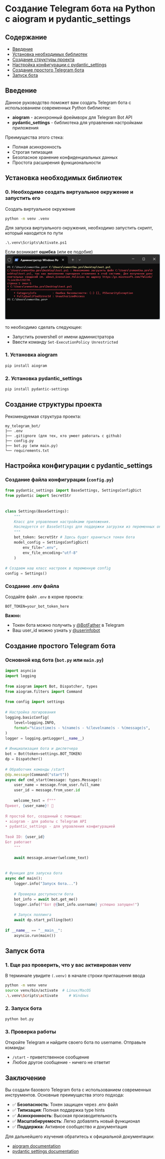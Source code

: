 # Создание Telegram бота на Python с aiogram и pydantic_settings

## Содержание
- [Введение](#введение)
- [Установка необходимых библиотек](#установка-необходимых-библиотек)
- [Создание структуры проекта](#создание-структуры-проекта)
- [Настройка конфигурации с pydantic_settings](#настройка-конфигурации-с-pydantic_settings)
- [Создание простого Telegram бота](#создание-простого-telegram-бота)
- [Запуск бота](#запуск-бота)

## Введение

Данное руководство поможет вам создать Telegram бота с использованием современных Python библиотек:
- **aiogram** - асинхронный фреймворк для Telegram Bot API 
- **pydantic_settings** - библиотека для управления настройками приложения 

Преимущества этого стека:
- Полная асинхронность 
- Строгая типизация 
- Безопасное хранение конфиденциальных данных 
- Простота расширения функциональности

## Установка необходимых библиотек

### 0. Необходимо создать виртуальное окружение и запустить его

Создать виртуальное окружение
```bash
python -m venv .venv
```

Для запуска виртуального окружения, необходимо запустить скрипт, который находится по пути
```
.\.venv\Scripts\Activate.ps1
```
Если возникает **ошибка** (или ее подобие)
![скриншот ошибки политики запуска скриптов](pictures/execution-of-scripts-disabled-powershell-message.png)

то необходимо сделать следующее:

- Запустить powershell от имени администратора
- Ввести команду ```Set-ExecutionPolicy Unrestricted```

### 1. Установка aiogram
```bash
pip install aiogram
```

### 2. Установка pydantic_settings
```bash
pip install pydantic-settings
```

## Создание структуры проекта

Рекомендуемая структура проекта:
```
my_telegram_bot/
├── .env
├── .gitignore (для тех, кто умеет работать с github)
├── config.py
├── bot.py (или main.py)
└── requirements.txt
```

## Настройка конфигурации с pydantic_settings

### Создание файла конфигурации (`config.py`)

```python
from pydantic_settings import BaseSettings, SettingsConfigDict
from pydantic import SecretStr


class Settings(BaseSettings):
    """
    Класс для управления настройками приложения.
    Наследуется от BaseSettings для поддержки загрузки из переменных окружения.
    """
    bot_token: SecretStr # Здесь будет храниться токен бота
    model_config = SettingsConfigDict(
        env_file=".env",
        env_file_encoding="utf-8"
    )

# Создаем наш класс настроек в переменную config
config = Settings()
```

### Создание .env файла

Создайте файл `.env` в корне проекта:
```env
BOT_TOKEN=your_bot_token_here
```

**Важно:** 
- Токен бота можно получить у [@BotFather](https://t.me/BotFather) в Telegram
- Ваш user_id можно узнать у [@userinfobot](https://t.me/userinfobot)

## Создание простого Telegram бота

### Основной код бота (`bot.py` или `main.py`)

```python
import asyncio
import logging

from aiogram import Bot, Dispatcher, types
from aiogram.filters import Command

from config import settings

# Настройка логирования
logging.basicConfig(
    level=logging.INFO,
    format="%(asctime)s - %(name)s - %(levelname)s - %(message)s",
)
logger = logging.getLogger(__name__)

# Инициализация бота и диспетчера
bot = Bot(token=settings.BOT_TOKEN)
dp = Dispatcher()

# Обработчик команды /start
@dp.message(Command("start"))
async def cmd_start(message: types.Message):
    user_name = message.from_user.full_name
    user_id = message.from_user.id
    
    welcome_text = f"""
Привет, {user_name}! 👋

Я простой бот, созданный с помощью:
• aiogram - для работы с Telegram API
• pydantic_settings - для управления конфигурацией

Твой ID: {user_id}
Бот работает
    """
    
    await message.answer(welcome_text)


# Функция для запуска бота
async def main():
    logger.info("Запуск бота...")
    
    # Проверка доступности бота
    bot_info = await bot.get_me()
    logger.info(f"Бот @{bot_info.username} успешно запущен!")
    
    # Запуск поллинга
    await dp.start_polling(bot)

if __name__ == "__main__":
    asyncio.run(main())
```

## Запуск бота

### 1. Еще раз проверить, что у вас активирован venv

В терминале увидите `(.venv)` в начале строки приглашения ввода
```bash
python -m venv venv
source venv/bin/activate  # Linux/MacOS
.\.venv\Scripts\activate     # Windows
```

### 2. Запуск бота
```bash
python bot.py
```

### 3. Проверка работы
Откройте Telegram и найдите своего бота по username. Отправьте команды:
- `/start` - приветственное сообщение
- Любое другое сообщение - ничего не ответит

## Заключение

Вы создали базового Telegram бота с использованием современных инструментов. Основные преимущества этого подхода:

- ✅ **Безопасность**: Токен защищен через .env файл 
- ✅ **Типизация**: Полная поддержка type hints 
- ✅ **Асинхронность**: Высокая производительность 
- ✅ **Масштабируемость**: Легко добавлять новый функционал
- ✅ **Поддержка**: Активное сообщество и документация

Для дальнейшего изучения обратитесь к официальной документации:
- [aiogram documentation](https://docs.aiogram.dev/)
- [pydantic settings documentation](https://docs.pydantic.dev/latest/concepts/pydantic_settings/)
